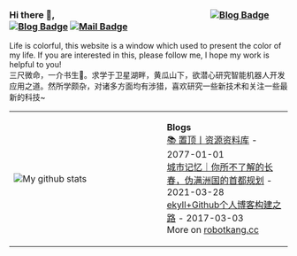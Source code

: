 ### Hi there 👋,　&emsp;&emsp;&emsp;&emsp;&emsp;&emsp;&emsp;&emsp;&emsp;&emsp;&emsp;&emsp;&emsp;&emsp;&emsp;&emsp; [![Blog Badge](https://img.shields.io/badge/blog-39k%20pageview-brightgreen)](https://blog.csdn.net/robotkang) [![Blog Badge](https://img.shields.io/badge/zhihu-30k%20pageview-brightgreen)](https://www.zhihu.com/people/yiyi-99-70-28) [![Mail Badge](https://img.shields.io/badge/-robotkang@qq.com-c14438?style=flat-square&logo=Gmail&logoColor=white&link=mailto:robotkang@qq.com)](mailto:robotkang@qq.com)
Life is colorful, this website is a window which used to present the color of my life. If you are interested in this, please follow me, I hope my work is helpful to you!
<br>三尺微命，一介书生🧒。求学于卫星湖畔，黄瓜山下，欲潜心研究智能机器人开发应用之道。然所学颇杂，对诸多方面均有涉猎，喜欢研究一些新技术和关注一些最新的科技~


<table><tr><td valign="center" width="55%">
  
<!--
- ![Ethan Li's Github Stats](https://github-readme-stats.vercel.app/api?username=ethan-li-coding&show_icons=true&title_color=fff&icon_color=79ff97&text_color=9f9f9f&bg_color=151515)
-->
![My github stats](https://github-readme-stats.vercel.app/api?username=MengZheK&show_icons=true&hide_border=true&hide=contribs,prs&count_private=true&theme=gruvbox  )
</td><td valign="top" width="45%">


<!-- tils starts -->
<b>Blogs</b>
<br>[📚 置顶丨资源资料库](https://robotkang.cc/7711.html) - 2077-01-01 
<br>[城市记忆｜你所不了解的长春，伪满洲国的首都规划](https://robotkang.cc/21328.html) - 2021-03-28 
<br>[ekyll+Github个人博客构建之路](https://robotkang.cc/1733.html) - 2017-03-03
<br>More on [robotkang.cc](https://robotkang.cc/)
<!-- blog ends -->
</td></tr></table>
